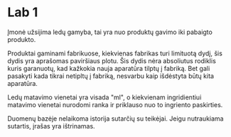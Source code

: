 # Lab 1

Įmonė užsijima ledų gamyba, tai yra nuo produktų gavimo iki pabaigto produkto.

Produktai gaminami fabrikuose, kiekvienas fabrikas turi limituotą dydį, šis dydis yra aprašomas paviršiaus plotu. Šis dydis nėra absoliutus rodiklis kuris garanuotų, kad kažkokia nauja aparatūra tilptų į fabriką. Bet gali pasakyti kada tikrai netipltų į fabriką, nesvarbu kaip išdėstyta būtų kita aparatūra.

Ledų matavimo vienetai yra visada "ml", o kiekvienam ingridientiui matavimo vienetai nurodomi ranka ir priklauso nuo to ingriento paskirties.

Duomenų bazėje nelaikoma istorija sutarčių su teikėjai. Jeigu nutraukiama sutartis, įrašas yra ištrinamas.